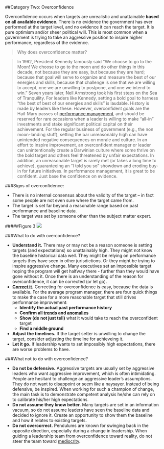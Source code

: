 ##Category Two: Overconfidence

Overconfidence occurs when targets are unrealistic and unattainable __based on all available evidence__. There is no evidence the government has ever performed at the target level, and no evidence it can reach the target. It is pure optimism and/or sheer political will. This is most common when a government is trying to take an aggressive position to inspire higher performance, regardless of the evidence. 

  > Why does overconfidence matter?

  > In 1962, President Kennedy famously said “We choose to go to the Moon! We choose to go to the moon and do other things in this decade, not because they are easy, but because they are hard; because that goal will serve to organize and measure the best of our energies and skills, because that challenge is one that we are willing to accept, one we are unwilling to postpone, and one we intend to win.” Seven years later, Neil Armstrong took his first steps on the Sea of Tranquility. 
  > For leaders like Kennedy, setting a bold goal to harness “the best of best of our energies and skills” is laudable. History is made by leaders like these. However, overconfident goals are the Hail-Mary passes of [performance management](Glossary.md), and should be reserved for rare occasions when a leader is willing to make “all-in” investments and stake significant political capital on their achievement. For the regular business of government (e.g., the non moon-landing stuff), setting the bar unreasonably high can have unintended negative consequences on morale and culture. In an effort to inspire improvement, an overconfident manager or leader can unintentionally create a Darwinian culture where some thrive on the bold target and others feel threatened by unfair expectations. In addition, an unreasonable target is rarely met (or takes a long time to achieve), guaranteeing an “I told you so” showdown and eroding buy-in for future initiatives. In performance management, it is great to be confident. Just base the confidence on evidence.

###Signs of overconfidence:
* There is no internal consensus about the validity of the target – in fact some people are not even sure where the target came from.
* The target is set far beyond a reasonable range based on past performance and baseline data.
* The target was set by someone other than the subject matter expert.

#####Figure 3
<img src="https://raw.githubusercontent.com/centerforgov/setting-performance-targets-getting-started-guide/master/Figures/Target%20Setting%20Graphic%20-%20Figure%203.png">

###What to do with overconfidence?
* **Understand it.** There may or may not be a reason someone is setting targets (and expectations) so unattainably high. They might not know the baseline historical data well. They might be relying on performance targets they have seen in other jurisdictions. Or they might be trying to inspire aggressive change. Many executives set an impossible target hoping the program will get halfway there - further than they would have gone without it. Once there is an  understanding of the reason for overconfidence, it can be corrected (or let go). 
* **[Correct it](Practice.md).** Correcting for overconfidence is easy, because the data is available. For the average program manager, there are four quick things to make the case for a more reasonable target that still drives performance improvement:
  * **Identify the actual past performance history**
  * **Confirm all [trends](Glossary.md) and [anomalies](Glossary.md)**
  * **Show (do not just tell)** what it would take to reach the overconfident target
  * **Find a middle ground**
* **Adjust the timelines.** If the target setter is unwilling to change the target, consider adjusting the timeline for achieveing it. 
* **Let it go.** If leadership wants to set impossibly high expectations, there are worse problems to have. 

###What not to do with overconfidence?
* **Do not be defensive.** Aggressive targets are usually set by aggressive leaders who want aggressive improvement, which is often intimidating. People are hesitant to challenge an aggressive leader’s assumptions. They do not want to disappoint or seem like a naysayer. Instead of being defensive, be inspired. When working for such a champion of change, the main task is to demonstrate competent analysis he/she can rely on to calibrate his/her high expectations. 
* **Do not assume they know better.** Many targets are set in an information vacuum, so do not assume leaders have seen the baseline data and decided to ignore it. Create an opportunity to show them the baseline and how it relates to existing targets.
* **Do not overcorrect.** Pendulums are known for swinging back in the opposite direction, especially during a change in leadership. When guiding a leadership team from overconfidence toward reality, do not steer the team toward [mediocrity](CategoryThree.md). 

